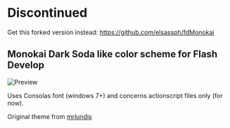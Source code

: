 # Discontinued

Get this forked version instead: <https://github.com/elsassph/fdMonokai>

## Monokai Dark Soda like color scheme for Flash Develop

![Preview](https://github.com/younes0/fdMonokai/blob/master/preview.png?raw=true)

Uses Consolas font (windows 7+) and concerns actionscript files only (for now).

Original theme from [mrlundis](https://github.com/mrlundis/Monokai-Dark-Soda.tmTheme)
